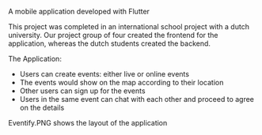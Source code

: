 A mobile application developed with Flutter

This project was completed in an international school project with a dutch university.
Our project group of four created the frontend for the application, whereas the dutch students created the backend.

The Application:
- Users can create events: either live or online events
- The events would show on the map according to their location 
- Other users can sign up for the events
- Users in the same event can chat with each other and proceed to agree on the details 

Eventify.PNG shows the layout of the application 

